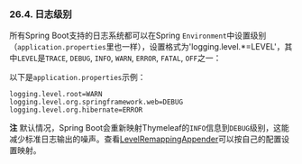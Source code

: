 ### 26.4. 日志级别

所有Spring Boot支持的日志系统都可以在Spring `Environment`中设置级别（`application.properties`里也一样），设置格式为'logging.level.*=LEVEL'，其中`LEVEL`是`TRACE`, `DEBUG`, `INFO`, `WARN`, `ERROR`, `FATAL`, `OFF`之一：

以下是`application.properties`示例：
```properties
logging.level.root=WARN
logging.level.org.springframework.web=DEBUG
logging.level.org.hibernate=ERROR
```
**注** 默认情况，Spring Boot会重新映射Thymeleaf的`INFO`信息到`DEBUG`级别，这能减少标准日志输出的噪声。查看[LevelRemappingAppender](https://github.com/spring-projects/spring-boot/tree/v1.4.1.RELEASE/spring-boot/src/main/java/org/springframework/boot/logging/logback/LevelRemappingAppender.java)可以按自己的配置设置映射。
